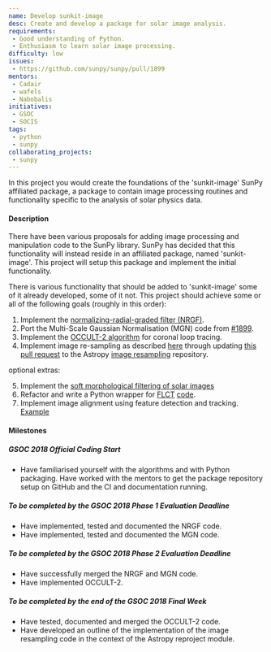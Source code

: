 ```yaml
---
name: Develop sunkit-image
desc: Create and develop a package for solar image analysis.
requirements:
 - Good understanding of Python.
 - Enthusiasm to learn solar image processing.
difficulty: low
issues:
 - https://github.com/sunpy/sunpy/pull/1899
mentors:
 - Cadair
 - wafels
 - Nabobalis
initiatives:
 - GSOC
 - SOCIS
tags:
 - python
 - sunpy
collaborating_projects:
 - sunpy
---
```


In this project you would create the foundations of the 'sunkit-image' SunPy
affiliated package, a package to contain image processing routines and
functionality specific to the analysis of solar physics data.

#### Description

There have been various proposals for adding image processing and manipulation
code to the SunPy library. SunPy has decided that this functionality will
instead reside in an affiliated package, named 'sunkit-image'. This
project will setup this package and implement the initial functionality.

There is various functionality that should be added to 'sunkit-image' some of it
already developed, some of it not. This project should achieve some or all of
the following goals (roughly in this order):

1. Implement the [normalizing-radial-graded filter (NRGF)](http://adsabs.harvard.edu/abs/2006SoPh..236..263M).
2. Port the Multi-Scale Gaussian Normalisation (MGN) code from [#1899](https://github.com/sunpy/sunpy/pull/1899).
3. Implement the [OCCULT-2 algorithm](http://arxiv.org/abs/1307.5046) for coronal loop tracing.
4. Implement image re-sampling as described [here](https://link.springer.com/content/pdf/10.1023/B:SOLA.0000021743.24248.b0.pdf) through updating [this pull request](https://github.com/astrofrog/reproject/pull/52) to the Astropy [image resampling](https://reproject.readthedocs.io/en/stable/) repository.

optional extras:

5. Implement the [soft morphological filtering of solar images](https://www.aanda.org/articles/aa/pdf/2006/38/aa4852-06.pdf)
6. Refactor and write a Python wrapper for [FLCT](https://arxiv.org/abs/0712.4289) [code](http://solarmuri.ssl.berkeley.edu/overview/publicdownloads/software.html).
7. Implement image alignment using feature detection and tracking. [Example](http://scikit-image.org/docs/dev/auto_examples/features_detection/plot_brief.html)


#### Milestones

##### GSOC 2018 Official Coding Start

* Have familiarised yourself with the algorithms and with Python packaging. Have worked with the mentors to get the package repository setup on GitHub and the CI and documentation running.

##### To be completed by the GSOC 2018 Phase 1 Evaluation Deadline

* Have implemented, tested and documented the NRGF code.
* Have implemented, tested and documented the MGN code.

##### To be completed by the GSOC 2018 Phase 2 Evaluation Deadline

* Have successfully merged the NRGF and MGN code.
* Have implemented OCCULT-2.

##### To be completed by the end of the GSOC 2018 Final Week 

* Have tested, documented and merged the OCCULT-2 code.
* Have developed an outline of the implementation of the image resampling code in the context of the Astropy reproject module.
